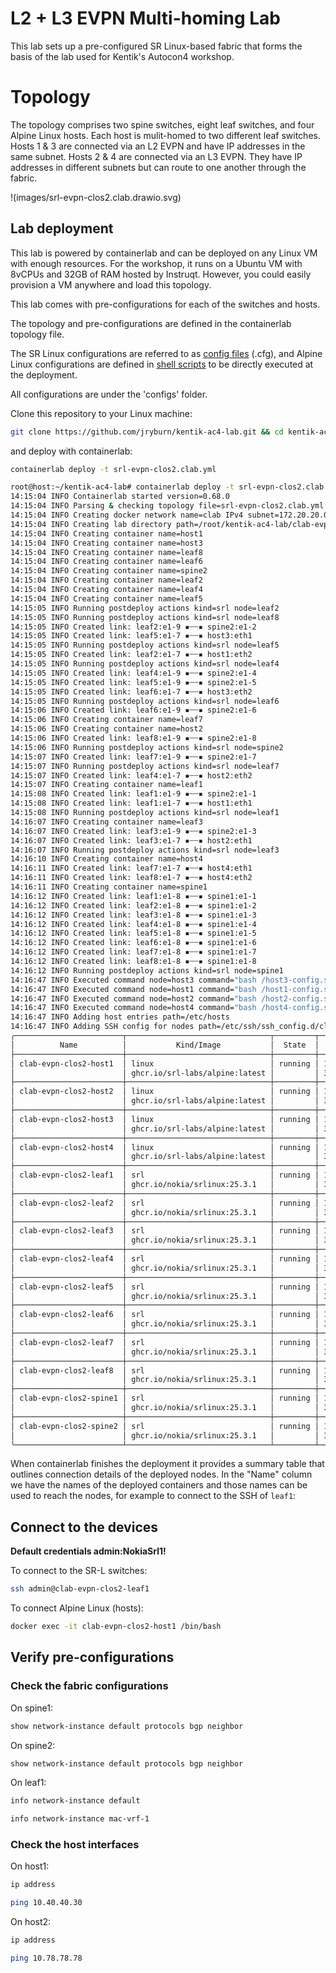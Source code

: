 # L2 + L3 EVPN Multi-homing Lab

This lab sets up a pre-configured SR Linux-based fabric that forms the basis of the lab used for Kentik's Autocon4 workshop.

# Topology

The topology comprises two spine switches, eight leaf switches, and four Alpine Linux hosts. Each host is mulit-homed to two different leaf switches. Hosts 1 & 3 are connected via an L2 EVPN and have IP addresses in the same subnet. Hosts 2 & 4 are connected via an L3 EVPN. They have IP addresses in different subnets but can route to one another through the fabric.

!(images/srl-evpn-clos2.clab.drawio.svg)

## Lab deployment

This lab is powered by containerlab and can be deployed on any Linux VM with enough resources. For the workshop, it runs on a Ubuntu VM with 8vCPUs and 32GB of RAM hosted by Instruqt. However, you could easily provision a VM anywhere and load this topology.

This lab comes with pre-configurations for each of the switches and hosts.

The topology and pre-configurations are defined in the containerlab topology file.

The SR Linux configurations are referred to as [config files](configs) (.cfg), and Alpine Linux configurations are defined in [shell scripts](configs) to be directly executed at the deployment.

All configurations are under the 'configs' folder.

Clone this repository to your Linux machine:

```bash
git clone https://github.com/jryburn/kentik-ac4-lab.git && cd kentik-ac4-lab
```

and deploy with containerlab:

```bash
containerlab deploy -t srl-evpn-clos2.clab.yml
```

```bash
root@host:~/kentik-ac4-lab# containerlab deploy -t srl-evpn-clos2.clab.yml
14:15:04 INFO Containerlab started version=0.68.0
14:15:04 INFO Parsing & checking topology file=srl-evpn-clos2.clab.yml
14:15:04 INFO Creating docker network name=clab IPv4 subnet=172.20.20.0/24 IPv6 subnet=3fff:172:20:20::/64 MTU=1500
14:15:04 INFO Creating lab directory path=/root/kentik-ac4-lab/clab-evpn-clos2
14:15:04 INFO Creating container name=host1
14:15:04 INFO Creating container name=host3
14:15:04 INFO Creating container name=leaf8
14:15:04 INFO Creating container name=leaf6
14:15:04 INFO Creating container name=spine2
14:15:04 INFO Creating container name=leaf2
14:15:04 INFO Creating container name=leaf4
14:15:04 INFO Creating container name=leaf5
14:15:05 INFO Running postdeploy actions kind=srl node=leaf2
14:15:05 INFO Running postdeploy actions kind=srl node=leaf8
14:15:05 INFO Created link: leaf2:e1-9 ▪┄┄▪ spine2:e1-2
14:15:05 INFO Created link: leaf5:e1-7 ▪┄┄▪ host3:eth1
14:15:05 INFO Running postdeploy actions kind=srl node=leaf5
14:15:05 INFO Created link: leaf2:e1-7 ▪┄┄▪ host1:eth2
14:15:05 INFO Running postdeploy actions kind=srl node=leaf4
14:15:05 INFO Created link: leaf4:e1-9 ▪┄┄▪ spine2:e1-4
14:15:05 INFO Created link: leaf5:e1-9 ▪┄┄▪ spine2:e1-5
14:15:05 INFO Created link: leaf6:e1-7 ▪┄┄▪ host3:eth2
14:15:05 INFO Running postdeploy actions kind=srl node=leaf6
14:15:06 INFO Created link: leaf6:e1-9 ▪┄┄▪ spine2:e1-6
14:15:06 INFO Creating container name=leaf7
14:15:06 INFO Creating container name=host2
14:15:06 INFO Created link: leaf8:e1-9 ▪┄┄▪ spine2:e1-8
14:15:06 INFO Running postdeploy actions kind=srl node=spine2
14:15:07 INFO Created link: leaf7:e1-9 ▪┄┄▪ spine2:e1-7
14:15:07 INFO Running postdeploy actions kind=srl node=leaf7
14:15:07 INFO Created link: leaf4:e1-7 ▪┄┄▪ host2:eth2
14:15:07 INFO Creating container name=leaf1
14:15:08 INFO Created link: leaf1:e1-9 ▪┄┄▪ spine2:e1-1
14:15:08 INFO Created link: leaf1:e1-7 ▪┄┄▪ host1:eth1
14:15:08 INFO Running postdeploy actions kind=srl node=leaf1
14:16:07 INFO Creating container name=leaf3
14:16:07 INFO Created link: leaf3:e1-9 ▪┄┄▪ spine2:e1-3
14:16:07 INFO Created link: leaf3:e1-7 ▪┄┄▪ host2:eth1
14:16:07 INFO Running postdeploy actions kind=srl node=leaf3
14:16:10 INFO Creating container name=host4
14:16:11 INFO Created link: leaf7:e1-7 ▪┄┄▪ host4:eth1
14:16:11 INFO Created link: leaf8:e1-7 ▪┄┄▪ host4:eth2
14:16:11 INFO Creating container name=spine1
14:16:12 INFO Created link: leaf1:e1-8 ▪┄┄▪ spine1:e1-1
14:16:12 INFO Created link: leaf2:e1-8 ▪┄┄▪ spine1:e1-2
14:16:12 INFO Created link: leaf3:e1-8 ▪┄┄▪ spine1:e1-3
14:16:12 INFO Created link: leaf4:e1-8 ▪┄┄▪ spine1:e1-4
14:16:12 INFO Created link: leaf5:e1-8 ▪┄┄▪ spine1:e1-5
14:16:12 INFO Created link: leaf6:e1-8 ▪┄┄▪ spine1:e1-6
14:16:12 INFO Created link: leaf7:e1-8 ▪┄┄▪ spine1:e1-7
14:16:12 INFO Created link: leaf8:e1-8 ▪┄┄▪ spine1:e1-8
14:16:12 INFO Running postdeploy actions kind=srl node=spine1
14:16:47 INFO Executed command node=host3 command="bash /host3-config.sh" stdout=""
14:16:47 INFO Executed command node=host1 command="bash /host1-config.sh" stdout=""
14:16:47 INFO Executed command node=host2 command="bash /host2-config.sh" stdout=""
14:16:47 INFO Executed command node=host4 command="bash /host4-config.sh" stdout=""
14:16:47 INFO Adding host entries path=/etc/hosts
14:16:47 INFO Adding SSH config for nodes path=/etc/ssh/ssh_config.d/clab-evpn-clos2.conf
╭────────────────────────┬────────────────────────────────┬─────────┬───────────────────╮
│          Name          │           Kind/Image           │  State  │   IPv4/6 Address  │
├────────────────────────┼────────────────────────────────┼─────────┼───────────────────┤
│ clab-evpn-clos2-host1  │ linux                          │ running │ 172.20.20.7       │
│                        │ ghcr.io/srl-labs/alpine:latest │         │ 3fff:172:20:20::7 │
├────────────────────────┼────────────────────────────────┼─────────┼───────────────────┤
│ clab-evpn-clos2-host2  │ linux                          │ running │ 172.20.20.11      │
│                        │ ghcr.io/srl-labs/alpine:latest │         │ 3fff:172:20:20::b │
├────────────────────────┼────────────────────────────────┼─────────┼───────────────────┤
│ clab-evpn-clos2-host3  │ linux                          │ running │ 172.20.20.8       │
│                        │ ghcr.io/srl-labs/alpine:latest │         │ 3fff:172:20:20::8 │
├────────────────────────┼────────────────────────────────┼─────────┼───────────────────┤
│ clab-evpn-clos2-host4  │ linux                          │ running │ 172.20.20.14      │
│                        │ ghcr.io/srl-labs/alpine:latest │         │ 3fff:172:20:20::e │
├────────────────────────┼────────────────────────────────┼─────────┼───────────────────┤
│ clab-evpn-clos2-leaf1  │ srl                            │ running │ 172.20.20.12      │
│                        │ ghcr.io/nokia/srlinux:25.3.1   │         │ 3fff:172:20:20::c │
├────────────────────────┼────────────────────────────────┼─────────┼───────────────────┤
│ clab-evpn-clos2-leaf2  │ srl                            │ running │ 172.20.20.2       │
│                        │ ghcr.io/nokia/srlinux:25.3.1   │         │ 3fff:172:20:20::2 │
├────────────────────────┼────────────────────────────────┼─────────┼───────────────────┤
│ clab-evpn-clos2-leaf3  │ srl                            │ running │ 172.20.20.13      │
│                        │ ghcr.io/nokia/srlinux:25.3.1   │         │ 3fff:172:20:20::d │
├────────────────────────┼────────────────────────────────┼─────────┼───────────────────┤
│ clab-evpn-clos2-leaf4  │ srl                            │ running │ 172.20.20.6       │
│                        │ ghcr.io/nokia/srlinux:25.3.1   │         │ 3fff:172:20:20::6 │
├────────────────────────┼────────────────────────────────┼─────────┼───────────────────┤
│ clab-evpn-clos2-leaf5  │ srl                            │ running │ 172.20.20.5       │
│                        │ ghcr.io/nokia/srlinux:25.3.1   │         │ 3fff:172:20:20::5 │
├────────────────────────┼────────────────────────────────┼─────────┼───────────────────┤
│ clab-evpn-clos2-leaf6  │ srl                            │ running │ 172.20.20.9       │
│                        │ ghcr.io/nokia/srlinux:25.3.1   │         │ 3fff:172:20:20::9 │
├────────────────────────┼────────────────────────────────┼─────────┼───────────────────┤
│ clab-evpn-clos2-leaf7  │ srl                            │ running │ 172.20.20.10      │
│                        │ ghcr.io/nokia/srlinux:25.3.1   │         │ 3fff:172:20:20::a │
├────────────────────────┼────────────────────────────────┼─────────┼───────────────────┤
│ clab-evpn-clos2-leaf8  │ srl                            │ running │ 172.20.20.3       │
│                        │ ghcr.io/nokia/srlinux:25.3.1   │         │ 3fff:172:20:20::3 │
├────────────────────────┼────────────────────────────────┼─────────┼───────────────────┤
│ clab-evpn-clos2-spine1 │ srl                            │ running │ 172.20.20.15      │
│                        │ ghcr.io/nokia/srlinux:25.3.1   │         │ 3fff:172:20:20::f │
├────────────────────────┼────────────────────────────────┼─────────┼───────────────────┤
│ clab-evpn-clos2-spine2 │ srl                            │ running │ 172.20.20.4       │
│                        │ ghcr.io/nokia/srlinux:25.3.1   │         │ 3fff:172:20:20::4 │
╰────────────────────────┴────────────────────────────────┴─────────┴───────────────────╯
```

When containerlab finishes the deployment it provides a summary table that outlines connection details of the deployed nodes. In the "Name" column we have the names of the deployed containers and those names can be used to reach the nodes, for example to connect to the SSH of `leaf1`:

## Connect to the devices

**Default credentials admin:NokiaSrl1!**

To connect to the SR-L switches:

```bash
ssh admin@clab-evpn-clos2-leaf1
```

To connect Alpine Linux (hosts):

```bash
docker exec -it clab-evpn-clos2-host1 /bin/bash
```

## Verify pre-configurations

### Check the fabric configurations

On spine1:
```bash
show network-instance default protocols bgp neighbor
```

On spine2:
```bash
show network-instance default protocols bgp neighbor
```

On leaf1:
```bash
info network-instance default
```
```bash
info network-instance mac-vrf-1
```

### Check the host interfaces

On host1:
```bash
ip address
```
```bash
ping 10.40.40.30
```

On host2:
```bash
ip address
```
```bash
ping 10.78.78.78
```

